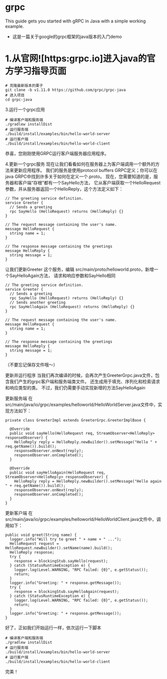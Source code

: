 # grpc
This guide gets you started with gRPC in Java with a simple working example.
- 这是一篇关于google的grpc框架的java版本的入门demo

# 1.从官网![https:grpc.io]进入java的官方学习指导页面

```
# 克隆最新版本的栗子
git clone -b v1.11.0 https://github.com/grpc/grpc-java
# 进入项目
cd grpc-java
```

3.运行一个grpc应用
```
# 编译客户端和服务端
./gradlew installDist
# 运行服务端
./build/install/examples/bin/hello-world-server
# 运行客户端
./build/install/examples/bin/hello-world-client
```
恭喜，您刚刚使用GRPC运行客户端服务器应用程序。


4.更新一个grpc服务
现在让我们看看如何在服务器上为客户端调用一个额外的方法来更新应用程序。
我们的服务是使用protocol buffers GRPC定义；你可以在java GRPC中找到许多关于如何在定义一个.proto。
现在，您需要知道的是，服务器和客户端“存根”都有一个SayHello方法，
它从客户端获取一个HelloRequest参数，并从服务器返回一个HelloReply，这个方法定义如下：
```
// The greeting service definition.
service Greeter {
  // Sends a greeting
  rpc SayHello (HelloRequest) returns (HelloReply) {}
}

// The request message containing the user's name.
message HelloRequest {
  string name = 1;
}

// The response message containing the greetings
message HelloReply {
  string message = 1;
}
```

让我们更新Greeter 这个服务，编辑 src/main/proto/helloworld.proto，新增一个SayHelloAgain方法，
请求和响应参数和SayHello相同
```
// The greeting service definition.
service Greeter {
  // Sends a greeting
  rpc SayHello (HelloRequest) returns (HelloReply) {}
  // Sends another greeting
  rpc SayHelloAgain (HelloRequest) returns (HelloReply) {}
}

// The request message containing the user's name.
message HelloRequest {
  string name = 1;
}

// The response message containing the greetings
message HelloReply {
  string message = 1;
}
```
（不要忘记保存文件哦～）

更新并运行程序
当我们再次编译的时候，会再次产生GreeterGrpc.java文件，包含我们产生的grpc客户端和服务端类文件。
还生成用于填充、序列化和检索请求和响应类型的类。
不过，我们仍需要手动实现新增的方法SayHelloAgain

更新服务端
在 src/main/java/io/grpc/examples/helloworld/HelloWorldServer.java文件中，实现方法如下：
```
private class GreeterImpl extends GreeterGrpc.GreeterImplBase {

  @Override
  public void sayHello(HelloRequest req, StreamObserver<HelloReply> responseObserver) {
    HelloReply reply = HelloReply.newBuilder().setMessage("Hello " + req.getName()).build();
    responseObserver.onNext(reply);
    responseObserver.onCompleted();
  }

  @Override
  public void sayHelloAgain(HelloRequest req, StreamObserver<HelloReply> responseObserver) {
    HelloReply reply = HelloReply.newBuilder().setMessage("Hello again " + req.getName()).build();
    responseObserver.onNext(reply);
    responseObserver.onCompleted();
  }
}
```

更新客户端
在src/main/java/io/grpc/examples/helloworld/HelloWorldClient.java文件中，调用如下：
```
public void greet(String name) {
  logger.info("Will try to greet " + name + " ...");
  HelloRequest request = HelloRequest.newBuilder().setName(name).build();
  HelloReply response;
  try {
    response = blockingStub.sayHello(request);
  } catch (StatusRuntimeException e) {
    logger.log(Level.WARNING, "RPC failed: {0}", e.getStatus());
    return;
  }
  logger.info("Greeting: " + response.getMessage());
  try {
    response = blockingStub.sayHelloAgain(request);
  } catch (StatusRuntimeException e) {
    logger.log(Level.WARNING, "RPC failed: {0}", e.getStatus());
    return;
  }
  logger.info("Greeting: " + response.getMessage());
}
```

好了，正如我们开始运行一样，依次运行一下脚本
```
# 编译客户端和服务端
./gradlew installDist
# 运行服务端
./build/install/examples/bin/hello-world-server
# 运行客户端
./build/install/examples/bin/hello-world-client
```

完美！
